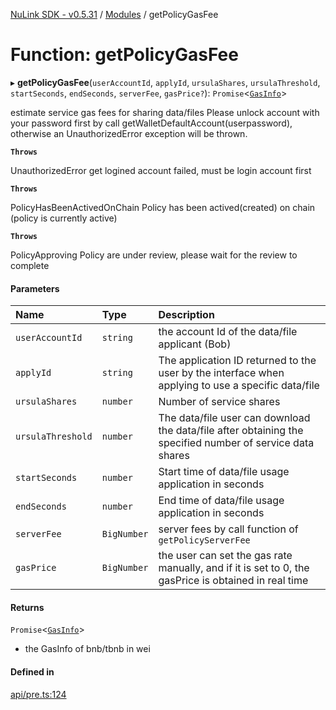 [NuLink SDK - v0.5.31](../README.md) / [Modules](../modules.md) / getPolicyGasFee

# Function: getPolicyGasFee

▸ **getPolicyGasFee**(`userAccountId`, `applyId`, `ursulaShares`, `ursulaThreshold`, `startSeconds`, `endSeconds`, `serverFee`, `gasPrice?`): `Promise`<[`GasInfo`](../types/GasInfo.md)\>

estimate service gas fees for sharing data/files
Please unlock account with your password first by call getWalletDefaultAccount(userpassword), otherwise an UnauthorizedError exception will be thrown.

**`Throws`**

UnauthorizedError get logined account failed, must be login account first

**`Throws`**

PolicyHasBeenActivedOnChain Policy has been actived(created) on chain (policy is currently active)

**`Throws`**

PolicyApproving Policy are under review, please wait for the review to complete

#### Parameters

| Name | Type | Description |
| :------ | :------ | :------ |
| `userAccountId` | `string` | the account Id of the data/file applicant (Bob) |
| `applyId` | `string` | The application ID returned to the user by the interface when applying to use a specific data/file |
| `ursulaShares` | `number` | Number of service shares |
| `ursulaThreshold` | `number` | The data/file user can download the data/file after obtaining the specified number of service data shares |
| `startSeconds` | `number` | Start time of data/file usage application in seconds |
| `endSeconds` | `number` | End time of data/file usage application in seconds |
| `serverFee` | `BigNumber` | server fees by call function of `getPolicyServerFee` |
| `gasPrice` | `BigNumber` | the user can set the gas rate manually, and if it is set to 0, the gasPrice is obtained in real time |

#### Returns

`Promise`<[`GasInfo`](../types/GasInfo.md)\>

- the GasInfo of bnb/tbnb in wei

#### Defined in

[api/pre.ts:124](https://github.com/NuLink-network/nulink-sdk/blob/f3f9a8b/src/api/pre.ts#L124)
